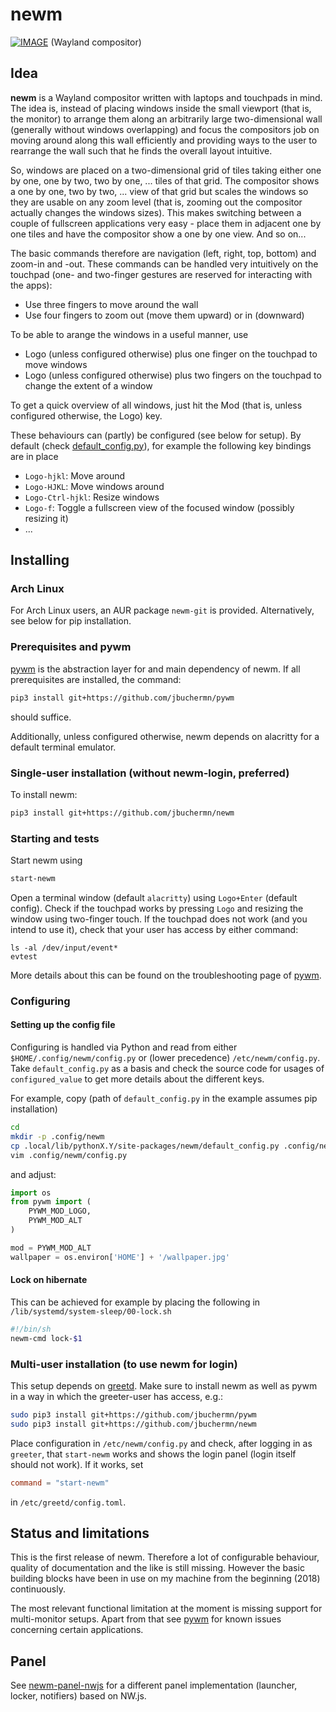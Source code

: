 # newm
[![IMAGE](https://github.com/jbuchermn/newm/blob/master/newm/resources/screenshot.png)](https://youtu.be/otMEC03ie0g)
(Wayland compositor)

## Idea

**newm** is a Wayland compositor written with laptops and touchpads in mind. The idea is, instead of placing windows inside the small viewport (that is, the monitor) to arrange them along an arbitrarily large two-dimensional wall (generally without windows overlapping) and focus the compositors job on moving around along this wall efficiently and providing ways to the user to rearrange the wall such that he finds the overall layout intuitive.

So, windows are placed on a two-dimensional grid of tiles taking either one by one, one by two, two by one, ... tiles of that grid. The compositor shows a one by one, two by two, ... view of that grid but scales the windows so they are usable on any zoom level (that is, zooming out the compositor actually changes the windows sizes). This makes switching between a couple of fullscreen applications very easy - place them in adjacent one by one tiles and have the compositor show a one by one view. And so on...

The basic commands therefore are navigation (left, right, top, bottom) and zoom-in and -out. These commands can be handled very intuitively on the touchpad (one- and two-finger gestures are reserved for interacting with the apps):
- Use three fingers to move around the wall
- Use four fingers to zoom out (move them upward) or in (downward)

To be able to arange the windows in a useful manner, use
- Logo (unless configured otherwise) plus one finger on the touchpad to move windows
- Logo (unless configured otherwise) plus two fingers on the touchpad to change the extent of a window

To get a quick overview of all windows, just hit the Mod (that is, unless configured otherwise, the Logo) key.

These behaviours can (partly) be configured (see below for setup). By default (check [default_config.py](newm/default_config.py)), for example the following key bindings are in place
- `Logo-hjkl`: Move around
- `Logo-HJKL`: Move windows around
- `Logo-Ctrl-hjkl`: Resize windows
- `Logo-f`: Toggle a fullscreen view of the focused window (possibly resizing it)
- ...


## Installing

### Arch Linux

For Arch Linux users, an AUR package `newm-git` is provided. Alternatively, see below for pip installation.

### Prerequisites and pywm

[pywm](https://github.com/jbuchermn/pywm) is the abstraction layer for and main dependency of newm. If all prerequisites are installed, the command:

``` sh
pip3 install git+https://github.com/jbuchermn/pywm
```

should suffice.

Additionally, unless configured otherwise, newm depends on alacritty for a default terminal emulator.

### Single-user installation (without newm-login, preferred)

To install newm:

``` sh
pip3 install git+https://github.com/jbuchermn/newm
```

### Starting and tests

Start newm using

``` sh
start-newm
```

Open a terminal window (default `alacritty`) using `Logo+Enter` (default config). Check if the touchpad works by pressing `Logo` and resizing the window using two-finger touch. If the touchpad does not work (and you intend to use it), check that your user has access by either command:

```
ls -al /dev/input/event*
evtest
```

More details about this can be found on the troubleshooting page of [pywm](https://github.com/jbuchermn/pywm).

### Configuring

#### Setting up the config file

Configuring is handled via Python and read from either `$HOME/.config/newm/config.py` or (lower precedence) `/etc/newm/config.py`. Take `default_config.py` as a basis and check the source code for usages of `configured_value` to get more details about the different keys.

For example, copy (path of `default_config.py` in the example assumes pip installation)

``` sh
cd
mkdir -p .config/newm
cp .local/lib/pythonX.Y/site-packages/newm/default_config.py .config/newm/config.py
vim .config/newm/config.py
```

and adjust:

``` py
import os
from pywm import (
    PYWM_MOD_LOGO,
    PYWM_MOD_ALT
)

mod = PYWM_MOD_ALT
wallpaper = os.environ['HOME'] + '/wallpaper.jpg'
```


#### Lock on hibernate

This can be achieved for example by placing the following in `/lib/systemd/system-sleep/00-lock.sh`

``` sh
#!/bin/sh
newm-cmd lock-$1 
```

### Multi-user installation (to use newm for login)

This setup depends on [greetd](https://git.sr.ht/~kennylevinsen/greetd). Make sure to install newm as well as pywm in a way in which the greeter-user has access, e.g.:

``` sh
sudo pip3 install git+https://github.com/jbuchermn/pywm
sudo pip3 install git+https://github.com/jbuchermn/newm
```

Place configuration in `/etc/newm/config.py` and check, after logging in as `greeter`, that `start-newm` works and shows the login panel (login itself should not work). If it works, set

``` toml
command = "start-newm"
```

in `/etc/greetd/config.toml`.


## Status and limitations

This is the first release of newm. Therefore a lot of configurable behaviour, quality of documentation and the like is still missing. However the basic building blocks have been in use on my machine from the beginning (2018) continuously.

The most relevant functional limitation at the moment is missing support for multi-monitor setups. Apart from that see [pywm](https://github.com/jbuchermn/pywm) for known issues concerning certain applications.


## Panel

See [newm-panel-nwjs](https://github.com/jbuchermn/newm-panel-nwjs) for a different panel implementation (launcher, locker, notifiers) based on NW.js.
